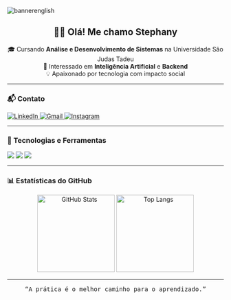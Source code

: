 ![bannerenglish](https://github.com/user-attachments/assets/ec0a0505-b2c1-43ce-89ae-894eee348bfe)
 
<h2 align="center">👋🏼 Olá! Me chamo <strong>Stephany</strong></h2>
 
<p align="center">
  🎓 Cursando <strong>Análise e Desenvolvimento de Sistemas</strong> na Universidade São Judas Tadeu<br>
  🤖 Interessado em <strong>Inteligência Artificial</strong> e <strong> Backend</strong><br>
  💡 Apaixonado por tecnologia com impacto social<br>
</p>
 
---
 
### 📬 Contato
 
<p align="left">
<a href="https://www.linkedin.com/in/stephany-ramos-5a63112b0/" target="_blank">
<img src="https://skillicons.dev/icons?i=linkedin" alt="LinkedIn" />
</a>
<a href="mailto:rodriguesstephany76@gmail.com">
<img src="https://skillicons.dev/icons?i=gmail" alt="Gmail" />
</a>
<a href="https://www.instagram.com/ste_roodrigues/" target="_blank">
<img src="https://skillicons.dev/icons?i=instagram" alt="Instagram" />
</a>
</p>
 
---
 
### 🧠 Tecnologias e Ferramentas
 
<p align="left">
<img src="https://skillicons.dev/icons?i=python,js,php,laravel,java,arduino" />
<img src="https://skillicons.dev/icons?i=html,css,bootstrap,figma" />
<img src="https://skillicons.dev/icons?i=mysql,postman,git,github,vscode,pycharm,eclipse" />
</p>
 
---
 
### 📊 Estatísticas do GitHub
 
<p align="center">
<img 
    alt="GitHub Stats" 
    height="180em" 
    src="https://github-readme-stats.vercel.app/api?username=sttephany11&show_icons=true&theme=tokyonight&include_all_commits=true&locale=pt-br"
  />
<img 
    alt="Top Langs" 
    height="180em" 
    src="https://github-readme-stats.vercel.app/api/top-langs/?username=sttephany11&layout=compact&theme=tokyonight&custom_title=Linguagens+mais+usadas&langs_count=11"
  />
</p>
 
 
---
 
<p align="center">
<samp>“A prática é o melhor caminho para o aprendizado.”</samp>
</p>
